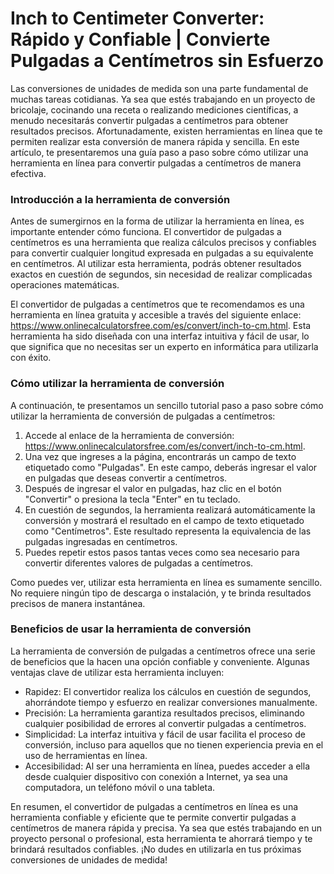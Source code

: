 Inch to Centimeter Converter: Rápido y Confiable | Convierte Pulgadas a Centímetros sin Esfuerzo
================================================================================================

Las conversiones de unidades de medida son una parte fundamental de muchas tareas cotidianas. Ya sea que estés trabajando en un proyecto de bricolaje, cocinando una receta o realizando mediciones científicas, a menudo necesitarás convertir pulgadas a centímetros para obtener resultados precisos. Afortunadamente, existen herramientas en línea que te permiten realizar esta conversión de manera rápida y sencilla. En este artículo, te presentaremos una guía paso a paso sobre cómo utilizar una herramienta en línea para convertir pulgadas a centímetros de manera efectiva.

### Introducción a la herramienta de conversión

Antes de sumergirnos en la forma de utilizar la herramienta en línea, es importante entender cómo funciona. El convertidor de pulgadas a centímetros es una herramienta que realiza cálculos precisos y confiables para convertir cualquier longitud expresada en pulgadas a su equivalente en centímetros. Al utilizar esta herramienta, podrás obtener resultados exactos en cuestión de segundos, sin necesidad de realizar complicadas operaciones matemáticas.

El convertidor de pulgadas a centímetros que te recomendamos es una herramienta en línea gratuita y accesible a través del siguiente enlace: <https://www.onlinecalculatorsfree.com/es/convert/inch-to-cm.html>. Esta herramienta ha sido diseñada con una interfaz intuitiva y fácil de usar, lo que significa que no necesitas ser un experto en informática para utilizarla con éxito.

### Cómo utilizar la herramienta de conversión

A continuación, te presentamos un sencillo tutorial paso a paso sobre cómo utilizar la herramienta de conversión de pulgadas a centímetros:

1. Accede al enlace de la herramienta de conversión: <https://www.onlinecalculatorsfree.com/es/convert/inch-to-cm.html>.
2. Una vez que ingreses a la página, encontrarás un campo de texto etiquetado como "Pulgadas". En este campo, deberás ingresar el valor en pulgadas que deseas convertir a centímetros.
3. Después de ingresar el valor en pulgadas, haz clic en el botón "Convertir" o presiona la tecla "Enter" en tu teclado.
4. En cuestión de segundos, la herramienta realizará automáticamente la conversión y mostrará el resultado en el campo de texto etiquetado como "Centímetros". Este resultado representa la equivalencia de las pulgadas ingresadas en centímetros.
5. Puedes repetir estos pasos tantas veces como sea necesario para convertir diferentes valores de pulgadas a centímetros.

Como puedes ver, utilizar esta herramienta en línea es sumamente sencillo. No requiere ningún tipo de descarga o instalación, y te brinda resultados precisos de manera instantánea.

### Beneficios de usar la herramienta de conversión

La herramienta de conversión de pulgadas a centímetros ofrece una serie de beneficios que la hacen una opción confiable y conveniente. Algunas ventajas clave de utilizar esta herramienta incluyen:

- Rapidez: El convertidor realiza los cálculos en cuestión de segundos, ahorrándote tiempo y esfuerzo en realizar conversiones manualmente.
- Precisión: La herramienta garantiza resultados precisos, eliminando cualquier posibilidad de errores al convertir pulgadas a centímetros.
- Simplicidad: La interfaz intuitiva y fácil de usar facilita el proceso de conversión, incluso para aquellos que no tienen experiencia previa en el uso de herramientas en línea.
- Accesibilidad: Al ser una herramienta en línea, puedes acceder a ella desde cualquier dispositivo con conexión a Internet, ya sea una computadora, un teléfono móvil o una tableta.

En resumen, el convertidor de pulgadas a centímetros en línea es una herramienta confiable y eficiente que te permite convertir pulgadas a centímetros de manera rápida y precisa. Ya sea que estés trabajando en un proyecto personal o profesional, esta herramienta te ahorrará tiempo y te brindará resultados confiables. ¡No dudes en utilizarla en tus próximas conversiones de unidades de medida!